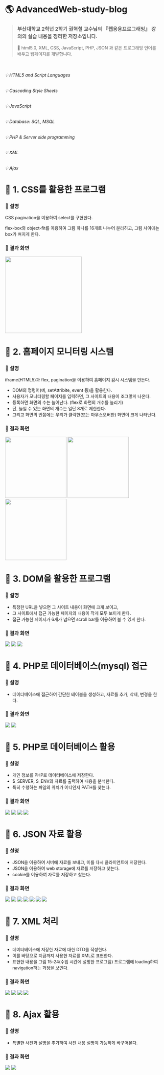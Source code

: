 # :earth_americas: AdvancedWeb-study-blog

> ### 부산대학교 2학년 2학기 권혁철 교수님의 『웹응용프로그래밍』 강의의 실습 내용을 정리한 저장소입니다.
> 📌 html5.0, XML, CSS, JavaScript, PHP, JSON 과 같은 프로그래밍 언어를 배우고 웹페이지를 개발합니다. 

<br>

###### :bulb: HTML5 and Script Languages
###### :bulb: Cascading Style Sheets
###### :bulb: JavaScript
###### :bulb: Database: SQL, MSQL
###### :bulb: PHP & Server side programming
###### :bulb: XML
###### :bulb: Ajax

# 📁 1. CSS를 활용한 프로그램
### 📌 설명
CSS pagination을 이용하여 select를 구현한다.

flex-box와 object-fit를 이용하여 그림 하나를 16개로 나누어 분리하고, 그림 사이에는 box가 쳐지게 한다.
### 📌 결과 화면
<img src = "1/img.png" width = "250" >


# 📁 2. 홈페이지 모니터링 시스템
### 📌 설명
iframe(HTML5)과 flex, pagination을 이용하여 홈페이지 감시 시스템을 만든다.
- DOM의 명령어(예, setAttribite, event 등)을 활용한다.
- 사용자가 모니터링할 페이지를 입력하면, 그 사이트의 내용이 조그맣게 나온다.
- 등록하면 화면의 수는 늘어난다. (flex로 화면의 개수를 늘리기)
- 단, 늘일 수 있는 화면의 개수는 일단 8개로 제한한다.
- 그리고 화면의 반쯤에는 우리가 클릭한(또는 마우스오버한) 화면이 크게 나타난다.
### 📌 결과 화면
<img src = "2/img/1.png" width = "200" >
<img src = "2/img/2.png" width = "200" >
<img src = "2/img/3.png" width = "200" >


# 📁 3. DOM을 활용한 프로그램
### 📌 설명
- 특정한 URL을 넣으면 그 사이트 내용이 화면에 크게 보이고,
- 그 사이트에서 접근 가능한 페이지의 내용이 작게 모두 보이게 한다.
- 접근 가능한 페이지가 6개가 넘으면 scroll bar를 이용하여 볼 수 있게 한다.

### 📌 결과 화면
<img src = "3/img/1.png">
<img src = "3/img/2.png">
<img src = "3/img/3.png">

# 📁 4. PHP로 데이터베이스(mysql) 접근
### 📌 설명
- 데이터베이스에 접근하여 간단한 테이블을 생성하고, 자료를 추가, 삭제, 변경을 한다.

### 📌 결과 화면
<img src = "4/img/1.png">
<img src = "4/img/2.png">

# 📁 5. PHP로 데이터베이스 활용 
### 📌 설명
- 개인 정보를 PHP로 데이터베이스에 저장한다.
- $\_SERVER, S_ENV의 자료를 출력하여 내용을 분석한다.
- 특히 수행하는 파일의 위치가 어디인지 PATH를 찾는다.

### 📌 결과 화면
<img src = "5/img/1.png">
<img src = "5/img/2.png">
<img src = "5/img/3.png">
<img src = "5/img/4.png">

# 📁 6. JSON 자료 활용
### 📌 설명
- JSON을 이용하여 서버에 자료를 보내고, 이를 다시 클라이언트에 저장한다.
- JSON을 이용하여 web storage에 자료를 저장하고 찾는다.
- cookie를 이용하여 자료를 저장하고 찾는다.

### 📌 결과 화면
<img src = "6/img/1.png">
<img src = "6/img/2.png">
<img src = "6/img/3.png">
<img src = "6/img/5.png">
<img src = "6/img/6.png">
<img src = "6/img/7.png">
<img src = "6/img/8.png">

# 📁 7. XML 처리
### 📌 설명
- 데이터베이스에 저장한 자료에 대한 DTD를 작성한다.
- 이를 바탕으로 지금까지 사용한 자료를 XML로 표현한다.
- 표현한 내용을 그림 15-24(수업 시간에 설명한 프로그램) 프로그램에 loading하여 navigation하는 과정을 보인다.

### 📌 결과 화면
<img src = "7/img/1.png">
<img src = "7/img/2.png">
<img src = "7/img/3.png">
<img src = "7/img/4.png">


# 📁 8. Ajax 활용
### 📌 설명
- 특별한 사진과 설명을 추가하여 사진 내용 설명이 가능하게 바꾸어본다.
### 📌 결과 화면
<img src = "8/img/1.png">
<img src = "8/img/2.png">